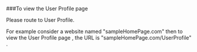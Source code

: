###To view the User Profile page

Please route to User Profile.

For example consider a website named "sampleHomePage.com" then to view the User Profile page , the URL is "sampleHomePage.com/UserProfile" .